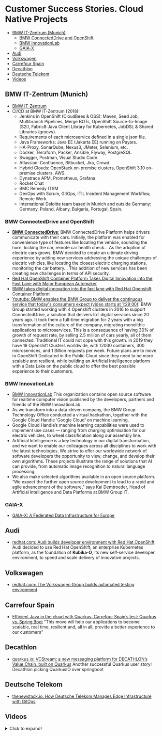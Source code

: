 # Customer Success Stories. Cloud Native Projects
- [BMW IT-Zentrum (Munich)](#bmw-it-zentrum-munich)
	- [BMW ConnectedDrive and OpenShift](#bmw-connecteddrive-and-openshift)
	- [BMW InnovationLab](#bmw-innovationlab)
	- [GAIA-X](#gaia-x)
- [Audi](#audi)
- [Volkswagen](#volkswagen)
- [Carrefour Spain](#carrefour-spain)
- [Decathlon](#decathlon)
- [Deutsche Telekom](#deutsche-telekom)
- [Videos](#videos)

## BMW IT-Zentrum (Munich)
* [BMW IT-Zentrum](https://www.facebook.com/pages/BMW-IT-Zentrum/122968844423716)
* CI/CD at BMW IT-Zentrum (2018): 
    * Jenkins in OpenShift (CloudBees & OSS): Maven, Seed Job, Multibranch Pipelines, Merge BOTs, OpenShift Source-to-Image (S2I), Fabric8 Java Client Library for Kubernetes, JobDSL & Shared Libraries (groovy).
    * Requirements of each microservice defined in a single json file.
    * Java Frameworks: Java EE (Jakarta EE) running on Payara. 
    * HA-Proxy, SonarQube, Nexus3, JMeter, Selenium, etc.
    * Docker, Terraform, Packer, Ansible, Flyway, PostgreSQL.
    * Swagger, Postman, Visual Studio Code.
    * Atlassian: Confluence, Bitbucket, Jira, Crowd.
    * Hybrid Clouds: OpenStack on-premise clusters, OpenShift 3.10 on-premise clusters, AWS.
    * Dynatrace APM, Prometheus, Grafana.
    * Rocket Chat
    * BMC Remedy ITSM
    * DevOps with Scrum, GitOps, ITIL Incident Management Workflow, Remote Work.
    * International Deloitte team based in Munich and outside Germany: Germany, Poland, Albany, Bulgaria, Portugal, Spain.

### BMW ConnectedDrive and OpenShift
* [**BMW ConnectedDrive**:](https://www.bmw-connecteddrive.com/) BMW ConnectedDrive Platform helps drivers communicate with their cars. Initially, the platform was enabled for convenience type of features like locating the vehicle, sounding the horn, locking the car, remote car health check... As the adoption of electric cars grows, BMW decided to create an ultimate driving experience by adding new services addressing the unique challenges of electric vehicles, like locating the closest electric charging stations, monitoring the car battery... This addition of new services has been creating new challenges in terms of API security. 
* [Red Hat OpenShift Container Platform Takes Digital Innovation into the Fast Lane with Major European Automaker](https://www.redhat.com/es/about/press-releases/red-hat-openshift-container-platform-takes-digital-innovation-fast-lane-major-european-automaker)
* [BMW takes digital innovation into the fast lane with Red Hat Openshift Container Platform](https://www.linkedin.com/pulse/bmw-takes-digital-innovation-fast-lane-red-hat-openshift-mendus/)
* [Youtube: BMW enables the BMW Group to deliver the continuous service that today's consumers expect (video starts at 1:29:00)](https://www.youtube.com/watch?time_continue=5340&v=FUu4kMc0PL8): BMW Group started working with 4 Openshift clusters in 2016 to support ConnectedDrive, a solution that delivers IoT digital services since 20 years ago. It took them a full-time migration for 2 years with a big transformation of the culture of the company, migrating monolithic applications to microservices. This is a consequence of having 30% of growth of request rate, by selling 2.5 million of cars yearly, all of them connected. Traditional IT could not cope with this growth. In 2019 they have 19 Openshift Clusters worldwide, with 12000 containers, 300 microservices, and 1 Billion requests per week. Future plans are to move to OpenShift Dedicated in the Public Cloud since they need to be more scalable and resilient, while building an Artificial Intelligence platform with a Data Lake on the public cloud to offer the best possible experience to their customers.

### BMW InnovationLab
- [BMW InnovationLab](https://github.com/BMW-InnovationLab) This organization contains open source software for realtime computer vision published by the developers, partners and friends of the BMW InnovationLab.
- As we transform into a data-driven company, the BMW Group Technology Office conducted a virtual hackathon, together with the Google Cloud Handle 'Google Cloud' on machine learning.
- Google Cloud Handle’s machine learning capabilities were used to implement use cases — ranging from charging optimisation for our electric vehicles, to wheel classification along our assembly line.
- Artificial Intelligence is a key technology in our digital transformation, and we want to enable our colleagues across all disciplines to work with the latest technologies. We strive to offer our worldwide network of software developers the opportunity to view, change, and develop their own algorithms. These projects illustrate the range of solutions that AI can provide, from automatic image recognition to natural language processing.
- We also make selected algorithms available in an open source platform. “We expect the further open source development to lead to a rapid and agile advancement of the software,” says Kai Demtroeder, Head of Artificial Intelligence and Data Platforms at BMW Group IT.

### GAIA-X 
- [GAIA-X: A Federated Data Infrastructure for Europe](https://www.bmwi.de/Redaktion/EN/Dossier/gaia-x.html)

## Audi 
- [redhat.com: Audi builds developer environment with Red Hat OpenShift](https://www.redhat.com/en/resources/audi-case-study) Audi decided to use Red Hat OpenShift, an enterprise Kubernetes platform, as the foundation of **Kubika-O**, its new self-service developer environment, to speed and scale delivery of innovative projects. 

## Volkswagen 
- [redhat.com: The Volkswagen Group builds automated testing environment](https://www.redhat.com/en/success-stories/the-volkswagen-group)

## Carrefour Spain
- [Efficient Java in the cloud with Quarkus. Carrefour Spain’s test: Quarkus vs. Spring Boot](https://horizons.carrefour.com/efficient-java-in-the-cloud-with-quarkus) "This move will help our applications to become scalable, real time, resilient and, all in all, provide a better experience to our customers"

## Decathlon
- [quarkus.io: VCStream: a new messaging platform for DECATHLON’s Value Chain, built on Quarkus](https://quarkus.io/blog/decathlon-user-story/) Another successful Quarkus user story! Decathlon picking QuarkusIO over springboot

## Deutsche Telekom
- [thenewstack.io: How Deutsche Telekom Manages Edge Infrastructure with GitOps](https://thenewstack.io/how-deutsche-telekom-manages-edge-infrastructure-with-gitops/)

## Videos
<details>
  <summary>Click to expand!</summary>

  <center>
  <iframe width="560" height="315" src="https://www.youtube.com/embed/FUu4kMc0PL8?start=5340" frameborder="0" allowfullscreen></iframe>
  <iframe width="560" height="315" src="https://www.youtube.com/embed/UWNHjFFykj8" frameborder="0" allowfullscreen></iframe>
  <iframe width="560" height="315" src="https://www.youtube.com/embed/iMVqsirda_8" title="YouTube video player" frameborder="0" allow="accelerometer; autoplay; clipboard-write; encrypted-media; gyroscope; picture-in-picture" allowfullscreen></iframe>
  <iframe width="560" height="315" src="https://www.youtube.com/embed/shDoeks_crI" title="YouTube video player" frameborder="0" allow="accelerometer; autoplay; clipboard-write; encrypted-media; gyroscope; picture-in-picture" allowfullscreen></iframe>
  <iframe width="560" height="315" src="https://www.youtube.com/embed/iZL6DSl_xSk" title="YouTube video player" frameborder="0" allow="accelerometer; autoplay; clipboard-write; encrypted-media; gyroscope; picture-in-picture" allowfullscreen></iframe>
  <iframe width="560" height="315" src="https://www.youtube.com/embed/LUx9FJSeAl4" title="YouTube video player" frameborder="0" allow="accelerometer; autoplay; clipboard-write; encrypted-media; gyroscope; picture-in-picture" allowfullscreen></iframe>
  <iframe width="560" height="315" src="https://www.youtube.com/embed/oKnZvNF3FB4" title="YouTube video player" frameborder="0" allow="accelerometer; autoplay; clipboard-write; encrypted-media; gyroscope; picture-in-picture" allowfullscreen></iframe>
  <iframe width="560" height="315" src="https://www.youtube.com/embed/98kIAzye8gc" title="YouTube video player" frameborder="0" allow="accelerometer; autoplay; clipboard-write; encrypted-media; gyroscope; picture-in-picture" allowfullscreen></iframe>
  </center>

</details>